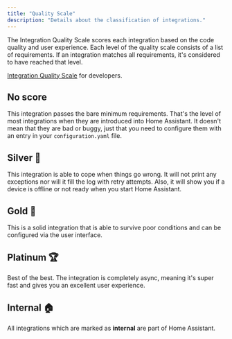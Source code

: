 ```yaml
---
title: "Quality Scale"
description: "Details about the classification of integrations."
---
```


The Integration Quality Scale scores each integration based on the code quality and user experience. Each level of the quality scale consists of a list of requirements. If an integration matches all requirements, it's considered to have reached that level.

[Integration Quality Scale](https://developers.home-assistant.io/docs/en/integration_quality_scale_index.html) for developers.

## No score

This integration passes the bare minimum requirements. That's the level of most integrations when they are introduced into Home Assistant. It doesn't mean that they are bad or buggy, just that you need to configure them with an entry in your `configuration.yaml` file.

## Silver 🥈

This integration is able to cope when things go wrong. It will not print any exceptions nor will it fill the log with retry attempts. Also, it will show you if a device is offline or not ready when you start Home Assistant.

## Gold 🥇

This is a solid integration that is able to survive poor conditions and can be configured via the user interface.

## Platinum 🏆

Best of the best. The integration is completely async, meaning it's super fast and gives you an excellent user experience.

## Internal 🏠

All integrations which are marked as **internal** are part of Home Assistant.

